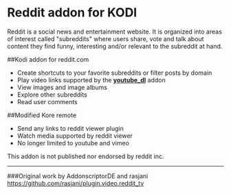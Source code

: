 # Reddit addon for KODI 
Reddit is a social news and entertainment website. It is organized into areas of interest called "subreddits" where users share, vote and talk about content they find funny, interesting and/or relevant to the subreddit at hand.

##Kodi addon for reddit.com
- Create shortcuts to your favorite subreddits or filter posts by domain
- Play video links supported by the [__youtube_dl__](https://github.com/ruuk/script.module.youtube.dl) addon
- View images and image albums
- Explore other subreddits
- Read user comments

##Modified Kore remote
- Send any links to reddit viewer plugin
- Watch media supported by reddit viewer
- No longer limited to youtube and vimeo

This addon is not published nor endorsed by reddit inc. 


---


###Original work by AddonscriptorDE and rasjani
https://github.com/rasjani/plugin.video.reddit_tv